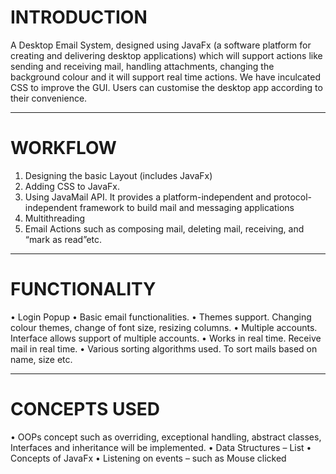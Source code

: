 # INTRODUCTION 

A Desktop Email System, designed using JavaFx (a software platform for creating and delivering 
desktop applications) which will support actions like sending and receiving mail, handling 
attachments, changing the background colour and it will support real time actions. We have 
inculcated CSS to improve the GUI. Users can customise the desktop app according to their 
convenience.

---

# WORKFLOW

1. Designing the basic Layout (includes JavaFx)
2. Adding CSS to JavaFx.
3. Using JavaMail API. It provides a platform-independent and protocol-independent framework to build mail and messaging applications
4. Multithreading
5. Email Actions such as composing mail, deleting mail, receiving, and “mark as read”etc.


---

# FUNCTIONALITY

• Login Popup
• Basic email functionalities.
• Themes support. Changing colour themes, change of font size, resizing columns.
• Multiple accounts. Interface allows support of multiple accounts.
• Works in real time. Receive mail in real time.
• Various sorting algorithms used. To sort mails based on name, size etc.


---

# CONCEPTS USED

• OOPs concept such as overriding, exceptional handling, abstract classes, Interfaces and 
inheritance will be implemented.
• Data Structures – List
• Concepts of JavaFx
• Listening on events – such as Mouse clicked
